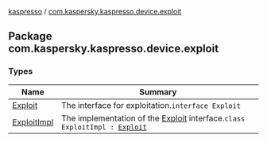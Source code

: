 [kaspresso](../index.md) / [com.kaspersky.kaspresso.device.exploit](./index.md)

## Package com.kaspersky.kaspresso.device.exploit

### Types

| Name | Summary |
|---|---|
| [Exploit](-exploit/index.md) | The interface for exploitation.`interface Exploit` |
| [ExploitImpl](-exploit-impl/index.md) | The implementation of the [Exploit](-exploit/index.md) interface.`class ExploitImpl : `[`Exploit`](-exploit/index.md) |
